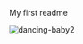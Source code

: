 My first readme


![dancing-baby2](https://user-images.githubusercontent.com/106863315/193558354-d496bfda-1307-4177-9f41-a933543b934d.gif)
